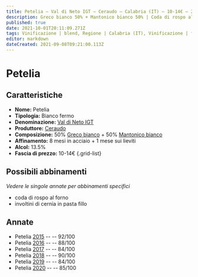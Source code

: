 ```yaml
---
title: Petelia – Val di Neto IGT – Ceraudo – Calabria (IT) – 10-14€ – 2★-5★
description: Greco bianco 50% + Mantonico bianco 50% | Coda di rospo al forno – Involtini di cernia in pasta fillo
published: true
date: 2021-10-01T20:11:09.271Z
tags: Vinificazione | blend, Regione | Calabria (IT), Vinificazione | fermo, Valutazioni | 5 stelle, greco bianco, mantonico bianco, coda di rospo al forno, involtini di cernia in pasta fillo, Vinificazione | bianco, Prezzi | 10-14€
editor: markdown
dateCreated: 2021-09-08T09:21:00.113Z
---
```


 # Petelia

## Caratteristiche
- **Nome:** Petelia
- **Tipologia:** Bianco fermo
- **Denominazione:** [Val di Neto IGT](/denominazioni/Italia/Calabria/IGT/Val-di-Neto)
- **Produttore:** [Ceraudo](/produttori/Italia/Calabria/Ceraudo)
- **Composizione:** 50% [Greco bianco](/vitigni/Italia/bacca-bianca/greco-bianco) + 50% [Mantonico bianco](/vitigni/Italia/bacca-bianca/mantonico-bianco) 
- **Affinamento:** 8 mesi in acciaio + 1 mese sui lieviti
- **Alcol:** 13.5%
- **Fascia di prezzo:** 10-14€
{.grid-list}



## Possibili abbinamenti
*Vedere le singole annate per abbinamenti specifici*

- coda di rospo al forno
- involtini di cernia in pasta fillo

## Annate
- Petelia [2015](vini/Italia/Calabria/Ceraudo/Petelia/2015) -- <span class="star-5"></span> -- 92/100
- Petelia [2016](vini/Italia/Calabria/Ceraudo/Petelia/2016) -- <span class="star-3"></span> -- 88/100
- Petelia [2017](vini/Italia/Calabria/Ceraudo/Petelia/2017) -- <span class="star-2"></span> -- 84/100
- Petelia [2018](vini/Italia/Calabria/Ceraudo/Petelia/2018) -- <span class="star-4"></span> -- 90/100
- Petelia [2019](vini/Italia/Calabria/Ceraudo/Petelia/2019) -- <span class="star-2"></span> -- 84/100
- Petelia [2020](vini/Italia/Calabria/Ceraudo/Petelia/2020) -- <span class="star-3"></span> -- 85/100